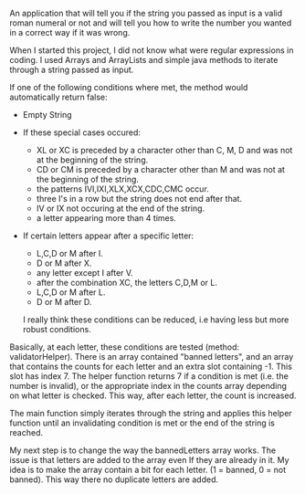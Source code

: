 An application that will tell you if the string you passed as input is a valid roman numeral or not and will tell you how to write the number you wanted in a correct way if it was wrong.

When I started this project, I did not know what were regular expressions in coding. I used Arrays and ArrayLists and simple java methods to iterate through a string passed as input. 

If one of the following conditions where met, the method would automatically return false:

- Empty String 
- If these special cases occured:
  - XL or XC is preceded by a character other than C, M, D and was not at the beginning of the string.
  - CD or CM is preceded by a character other than M and was not at the beginning of the string.
  - the patterns IVI,IXI,XLX,XCX,CDC,CMC occur.
  - three I's in a row but the string does not end after that.
  - IV or IX not occuring at the end of the string.
  - a letter appearing more than 4 times.
- If certain letters appear after a specific letter:
  - L,C,D or M after I.
  - D or M after X.
  - any letter except I after V.
  - after the combination XC, the letters C,D,M or L.
  - L,C,D or M after L.
  - D or M after D.
  
  I really think these conditions can be reduced, i.e having less but more robust conditions.

Basically, at each letter, these conditions are tested (method: validatorHelper). There is an array contained "banned letters", and an array that contains the counts for each letter
and an extra slot containing -1. This slot has index 7.
The helper function returns 7 if a condition is met (i.e. the number is invalid), or the appropriate index in the counts array depending on what letter is checked.
This way, after each letter, the count is increased.

The main function simply iterates through the string and applies this helper function until an invalidating condition is met or the end of the string is reached.

My next step is to change the way the bannedLetters array works. The issue is that letters are added to the array even If they are already in it.
My idea is to make the array contain a bit for each letter. (1 = banned, 0 = not banned). This way there no duplicate letters are added.

    
